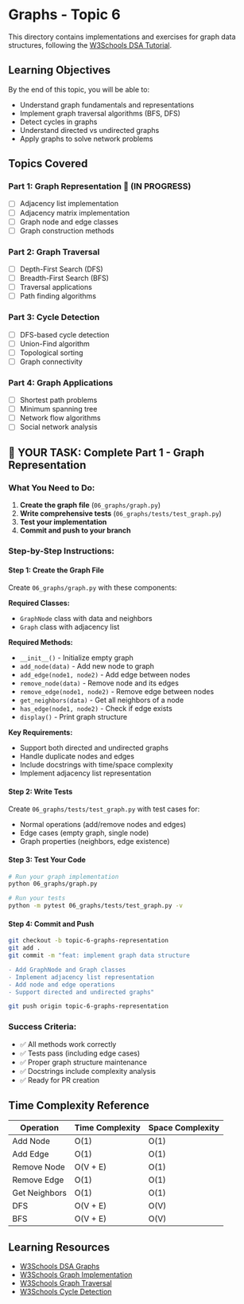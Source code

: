 # Graphs - Topic 6

This directory contains implementations and exercises for graph data structures, following the [W3Schools DSA Tutorial](https://www.w3schools.com/dsa/index.php).

## Learning Objectives

By the end of this topic, you will be able to:
- Understand graph fundamentals and representations
- Implement graph traversal algorithms (BFS, DFS)
- Detect cycles in graphs
- Understand directed vs undirected graphs
- Apply graphs to solve network problems

## Topics Covered

### Part 1: Graph Representation 🚧 (IN PROGRESS)
- [ ] Adjacency list implementation
- [ ] Adjacency matrix implementation
- [ ] Graph node and edge classes
- [ ] Graph construction methods

### Part 2: Graph Traversal
- [ ] Depth-First Search (DFS)
- [ ] Breadth-First Search (BFS)
- [ ] Traversal applications
- [ ] Path finding algorithms

### Part 3: Cycle Detection
- [ ] DFS-based cycle detection
- [ ] Union-Find algorithm
- [ ] Topological sorting
- [ ] Graph connectivity

### Part 4: Graph Applications
- [ ] Shortest path problems
- [ ] Minimum spanning tree
- [ ] Network flow algorithms
- [ ] Social network analysis

## 🎯 YOUR TASK: Complete Part 1 - Graph Representation

### **What You Need to Do:**

1. **Create the graph file** (`06_graphs/graph.py`)
2. **Write comprehensive tests** (`06_graphs/tests/test_graph.py`)
3. **Test your implementation**
4. **Commit and push to your branch**

### **Step-by-Step Instructions:**

#### **Step 1: Create the Graph File**
Create `06_graphs/graph.py` with these components:

**Required Classes:**
- `GraphNode` class with data and neighbors
- `Graph` class with adjacency list

**Required Methods:**
- `__init__()` - Initialize empty graph
- `add_node(data)` - Add new node to graph
- `add_edge(node1, node2)` - Add edge between nodes
- `remove_node(data)` - Remove node and its edges
- `remove_edge(node1, node2)` - Remove edge between nodes
- `get_neighbors(data)` - Get all neighbors of a node
- `has_edge(node1, node2)` - Check if edge exists
- `display()` - Print graph structure

**Key Requirements:**
- Support both directed and undirected graphs
- Handle duplicate nodes and edges
- Include docstrings with time/space complexity
- Implement adjacency list representation

#### **Step 2: Write Tests**
Create `06_graphs/tests/test_graph.py` with test cases for:
- Normal operations (add/remove nodes and edges)
- Edge cases (empty graph, single node)
- Graph properties (neighbors, edge existence)

#### **Step 3: Test Your Code**
```bash
# Run your graph implementation
python 06_graphs/graph.py

# Run your tests
python -m pytest 06_graphs/tests/test_graph.py -v
```

#### **Step 4: Commit and Push**
```bash
git checkout -b topic-6-graphs-representation
git add .
git commit -m "feat: implement graph data structure

- Add GraphNode and Graph classes
- Implement adjacency list representation
- Add node and edge operations
- Support directed and undirected graphs"

git push origin topic-6-graphs-representation
```

### **Success Criteria:**
- ✅ All methods work correctly
- ✅ Tests pass (including edge cases)
- ✅ Proper graph structure maintenance
- ✅ Docstrings include complexity analysis
- ✅ Ready for PR creation

## Time Complexity Reference

| Operation | Time Complexity | Space Complexity |
|-----------|----------------|------------------|
| Add Node | O(1) | O(1) |
| Add Edge | O(1) | O(1) |
| Remove Node | O(V + E) | O(1) |
| Remove Edge | O(1) | O(1) |
| Get Neighbors | O(1) | O(1) |
| DFS | O(V + E) | O(V) |
| BFS | O(V + E) | O(V) |

## Learning Resources

- [W3Schools DSA Graphs](https://www.w3schools.com/dsa/dsa_intro_graphs.php)
- [W3Schools Graph Implementation](https://www.w3schools.com/dsa/dsa_intro_graphs_implementation.php)
- [W3Schools Graph Traversal](https://www.w3schools.com/dsa/dsa_intro_graphs_traversal.php)
- [W3Schools Cycle Detection](https://www.w3schools.com/dsa/dsa_intro_graphs_cycles.php)
